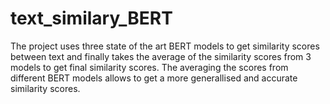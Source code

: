 # text_similary_BERT
The project uses three state of the art BERT models to get similarity scores between text and finally takes the average of the similarity scores from 3 models to get final similarity scores. The averaging the scores from different BERT models allows to get a more generallised and accurate similarity scores.
